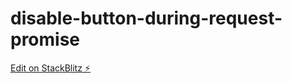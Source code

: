 # disable-button-during-request-promise

[Edit on StackBlitz ⚡️](https://stackblitz.com/edit/disable-button-during-request-promise)